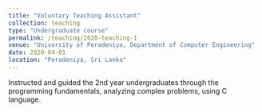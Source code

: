 ```yaml
---
title: "Voluntary Teaching Assistant"
collection: teaching
type: "Undergraduate course"
permalink: /teaching/2020-teaching-1
venue: "University of Peradeniya, Department of Computer Engineering"
date: 2020-04-01
location: "Peradeniya, Sri Lanka"
---
```


Instructed and guided the 2nd year undergraduates through the programming fundamentals, analyzing complex problems, using C language.
